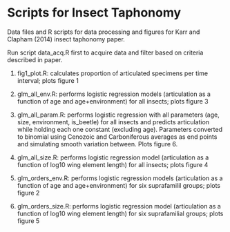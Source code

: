 Scripts for Insect Taphonomy
===========

Data files and R scripts for data processing and figures for Karr and Clapham (2014) insect taphonomy paper.

Run script data_acq.R first to acquire data and filter based on criteria described in paper.

1) fig1_plot.R: calculates proportion of articulated specimens per time interval; plots figure 1
 
2) glm_all_env.R: performs logistic regression models (articulation as a function of age and age+environment) for all insects; plots figure 3

3) glm_all_param.R: performs logistic regression with all parameters (age, size, environment, is_beetle) for all insects and predicts articulation while holding each one constant (excluding age). Parameters converted to binomial using Cenozoic and Carboniferous averages as end points and simulating smooth variation between. Plots figure 6.

4) glm_all_size.R: performs logistic regression model (articulation as a function of log10 wing element length) for all insects; plots figure 4

5) glm_orders_env.R: performs logistic regression models (articulation as a function of age and age+environment) for six suprafamilil groups; plots figure 2

6) glm_orders_size.R: performs logistic regression model (articulation as a function of log10 wing element length) for six suprafamilial groups; plots figure 5
